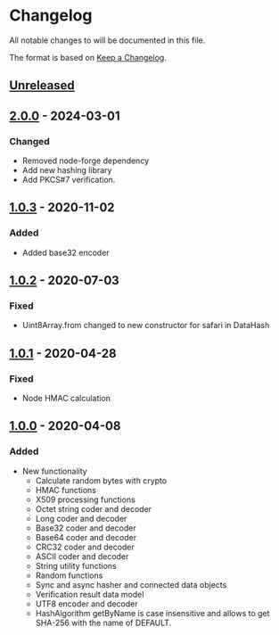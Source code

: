 # Changelog
All notable changes to will be documented in this file.

The format is based on [Keep a Changelog](https://keepachangelog.com/en/1.0.0/).

## [Unreleased]

## [2.0.0] - 2024-03-01
### Changed
- Removed node-forge dependency
- Add new hashing library
- Add PKCS#7 verification.

## [1.0.3] - 2020-11-02
### Added
- Added base32 encoder

## [1.0.2] - 2020-07-03
### Fixed
- Uint8Array.from changed to new constructor for safari in DataHash

## [1.0.1] - 2020-04-28
### Fixed
- Node HMAC calculation

## [1.0.0] - 2020-04-08
### Added
- New functionality
  - Calculate random bytes with crypto
  - HMAC functions
  - X509 processing functions
  - Octet string coder and decoder
  - Long coder and decoder
  - Base32 coder and decoder
  - Base64 coder and decoder
  - CRC32 coder and decoder
  - ASCII coder and decoder
  - String utility functions
  - Random functions 
  - Sync and async hasher and connected data objects
  - Verification result data model
  - UTF8 encoder and decoder
  - HashAlgorithm getByName is case insensitive and allows to get
    SHA-256 with the name of DEFAULT.

[Unreleased]: https://github.com/guardtime/js-common/tree/master
[1.0.0]: https://github.com/guardtime/js-common/tree/v1.0.0
[1.0.1]: https://github.com/guardtime/js-common/tree/v1.0.1
[1.0.2]: https://github.com/guardtime/js-common/tree/v1.0.2
[1.0.3]: https://github.com/guardtime/js-common/tree/v1.0.3
[2.0.0]: https://github.com/guardtime/js-common/tree/v2.0.0
